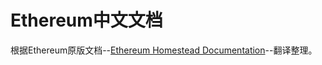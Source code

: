 # Ethereum中文文档
根据Ethereum原版文档--[Ethereum Homestead Documentation](http://www.ethdocs.org/en/latest/index.html)--翻译整理。